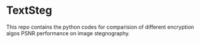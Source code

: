 # TextSteg
This repo contains the python codes for comparision of different encryption algos PSNR performance on image stegnography.
